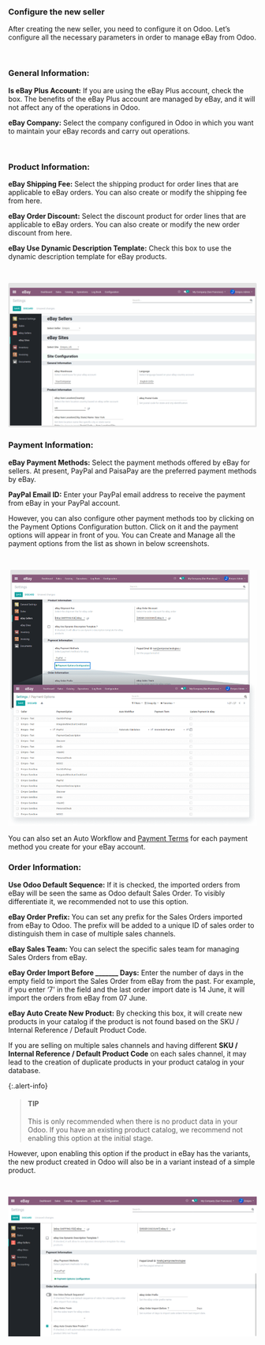 
### Configure the new seller



After creating the new seller, you need to configure it on Odoo. Let’s configure all the necessary parameters in order to manage eBay from Odoo.


 


### **General Information:**


**Is eBay Plus Account:** If you are using the eBay Plus account, check the box. The benefits of the eBay Plus account are managed by eBay, and it will not affect any of the operations in Odoo.


**eBay Company:** Select the company configured in Odoo in which you want to maintain your eBay records and carry out operations.


 


### **Product Information:**


**eBay Shipping Fee:** Select the shipping product for order lines that are applicable to eBay orders. You can also create or modify the shipping fee from here.


**eBay Order Discount:** Select the discount product for order lines that are applicable to eBay orders. You can also create or modify the new order discount from here.


**eBay Use Dynamic Description Template:** Check this box to use the dynamic description template for eBay products.


 


![](./images/3-2-1.png)


### **Payment Information:**


**eBay Payment Methods:** Select the payment methods offered by eBay for sellers. At present, PayPal and PaisaPay are the preferred payment methods by eBay.


**PayPal Email ID:** Enter your PayPal email address to receive the payment from eBay in your PayPal account.


However, you can also configure other payment methods too by clicking on the Payment Options Configuration button. Click on it and the payment options will appear in front of you. You can Create and Manage all the payment options from the list as shown in below screenshots.


 


![](./images/3-2-2.png)


You can also set an Auto Workflow and [Payment Terms](https://www.odoo.com/documentation/user/14.0/accounting/receivables/customer_invoices/payment_terms.html) for each payment method you create for your eBay account.


### **Order Information:**


**Use Odoo Default Sequence:** If it is checked, the imported orders from eBay will be seen the same as Odoo default Sales Order. To visibly differentiate it, we recommended not to use this option.


**eBay Order Prefix:** You can set any prefix for the Sales Orders imported from eBay to Odoo. The prefix will be added to a unique ID of sales order to distinguish them in case of multiple sales channels.


**eBay Sales Team:** You can select the specific sales team for managing Sales Orders from eBay.


**eBay Order Import Before \_\_\_\_\_\_\_ Days:** Enter the number of days in the empty field to import the Sales Order from eBay from the past. For example, if you enter ‘7' in the field and the last order import date is 14 June, it will import the orders from eBay from 07 June.


**eBay Auto Create New Product:** By checking this box, it will create new products in your catalog if the product is not found based on the SKU / Internal Reference / Default Product Code.


If you are selling on multiple sales channels and having different **SKU / Internal Reference / Default Product Code** on each sales channel, it may lead to the creation of duplicate products in your product catalog in your database.



{:.alert-info} 
> 
> #### TIP
> 
> This is only recommended when there is no product data in your Odoo. If you have an existing product catalog, we recommend not enabling this option at the initial stage.
> 
> 
> 


However, upon enabling this option if the product in eBay has the variants, the new product created in Odoo will also be in a variant instead of a simple product.


 


![](./images/3-2-3.png)



